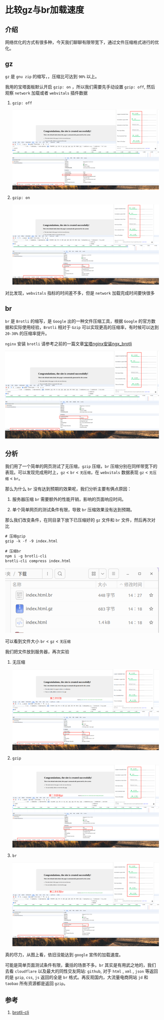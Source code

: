 # 比较gz与br加载速度

## 介绍
网络优化的方式有很多种，今天我们聊聊有限带宽下，通过文件压缩格式进行的优化。

## gz
`gz` 是 `gnu zip` 的缩写，，压缩比可达到 `90%` 以上。

我用的宝塔面板默认开启 `gzip: on` ，所以我们需要先手动设置 `gzip: off`, 然后观察 `network` 加载或者 `webvitals` 插件数据

1. `gzip: off`

    ![无压缩](/Images/Network/比较gz与br加载速度/无压缩.jpg '无压缩')

1. `gzip: on`

    ![gz](/Images/Network/比较gz与br加载速度/gz.jpg 'gz')

对比发现，`webvitals` 指标的时间差不多，但是 `network` 加载完成时间要快很多


## br
`br` 是 `Brotli` 的缩写，是 `Google` 出的一种文件压缩工具，根据 `Google` 的官方数据和实际使用经验，`Brotli` 相对于 `Gzip` 可以实现更高的压缩率，有时候可以达到 `20-30%` 的压缩率提升。

`nginx` 安装 `brotli` 请参考之前的一篇文章[宝塔nginx安装ngx_brotli](/Articles/Network/宝塔nginx安装ngx_brotli)

![br](/Images/Network/比较gz与br加载速度/br.jpg 'br')


## 分析
我们用了一个简单的网页测试了无压缩，`gzip` 压缩，`br` 压缩分别在同样带宽下的表现。可以发现完成用时上，`gz` < `br` < `无压缩`，在 `webvitals` 数据表现 `gz` < `无压缩` < `br`。

那么为什么 `br` 没有达到预期的效果呢，我们分析主要有俩点原因：

1. 服务器压缩 `br` 需要额外的性能开销，影响的页面响应时间。

1. 单个简单网页的测试条件有限，导致 `br` 压缩效果没有达到预期。

那么我们改变条件，在同目录下放下已压缩好的 `gz` 文件和 `br` 文件，然后再次对比

```shell
# 压缩gzip
gzip -k -f -9 index.html

# 压缩br
npm i -g brotli-cli
brotli-cli compress index.html
```

![已压缩的数据](/Images/Network/比较gz与br加载速度/已压缩的数据.jpg '已压缩的数据')

可以看到文件大小 `br` < `gz` < `无压缩`

我们把文件放到服务器，再次实验

1. 无压缩

    ![实验2无压缩](/Images/Network/比较gz与br加载速度/实验2无压缩.jpg '实验2无压缩')

1. `gzip`

    ![实验2gz](/Images/Network/比较gz与br加载速度/实验2gz.jpg '实验2gz')

1. `br`

    ![实验2br](/Images/Network/比较gz与br加载速度/实验2br.jpg '实验2br')

真的尽力，从图上看，依旧没能达到 `google` 宣传的加载速度。

可能是简单页面测试条件有限，囊括的场景不多。`br` 其实是有用武之地的，我们去看 `cloudflare` 以及最大的同性交友网站: `github`, 对于 `html` , `xml` , `json` 等返回的是 `gzip`, `css`, `js` 返回的全是 `br` 格式。再反观国内，大流量电商网站 `jd` 和 `taobao` 所有资源都是返回 `gzip`。


## 参考
1. [brotli-cli](https://www.npmjs.com/package/brotli-cli)


